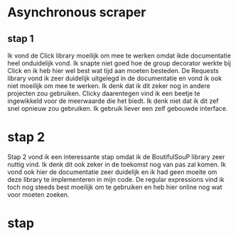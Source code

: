 # Asynchronous scraper
## stap 1

Ik vond de Click library moeilijk om mee te werken omdat ikde documentatie heel onduidelijk vond.
Ik snapte niet goed hoe de group decorator werkte bij Click en ik heb hier wel best wat tijd aan moeten besteden.
De Requests library vond ik zeer duidelijk uitgelegd in de documentatie en vond ik ook niet moeilijk om mee te werken. Ik denk dat ik dit zeker nog in andere projecten zou gebruiken. Clicky daarentegen vind ik een beetje te ingewikkeld voor de meerwaarde die het biedt. Ik denk niet dat ik dit zef snel opnieuw zou gebruiken.
Ik gebruik liever een zelf gebouwde interface.

# stap 2
Stap 2 vond ik een interessante stap omdat ik de BoutifulSouP library zeer nuttig vind. Ik denk dit ook zeker in de toekomst 
nog van pas zal komen. Ik vond ook hier de documentatie zeer duidelijk en ik had geen moeite om deze library te implementeren in mijn code.
De regular expressions vind ik toch nog steeds best moeilijk om te gebruiken en heb hier online nog wat voor moeten zoeken. 

# stap
